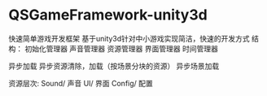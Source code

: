 # QSGameFramework-unity3d
快速简单游戏开发框架
 基于unity3d针对中小游戏实现简洁，快速的开发方式
 结构：
初始化管理器
声音管理器
资源管理器 
界面管理器
时间管理器

异步加载 异步资源清除，加载（按场景分块的资源） 异步场景加载

资源层次:
	Sound/ 声音
	UI/ 界面
	Config/ 配置
